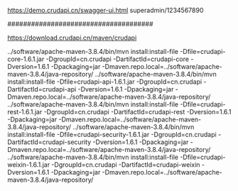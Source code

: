 
https://demo.crudapi.cn/swagger-ui.html
superadmin/1234567890

#####################################

https://download.crudapi.cn/maven/crudapi

../software/apache-maven-3.8.4/bin/mvn install:install-file -Dfile=crudapi-core-1.6.1.jar -DgroupId=cn.crudapi -DartifactId=crudapi-core -Dversion=1.6.1 -Dpackaging=jar -Dmaven.repo.local=../software/apache-maven-3.8.4/java-repository/
../software/apache-maven-3.8.4/bin/mvn install:install-file -Dfile=crudapi-api-1.6.1.jar -DgroupId=cn.crudapi -DartifactId=crudapi-api -Dversion=1.6.1 -Dpackaging=jar -Dmaven.repo.local=../software/apache-maven-3.8.4/java-repository/
../software/apache-maven-3.8.4/bin/mvn install:install-file -Dfile=crudapi-rest-1.6.1.jar -DgroupId=cn.crudapi -DartifactId=crudapi-rest -Dversion=1.6.1 -Dpackaging=jar -Dmaven.repo.local=../software/apache-maven-3.8.4/java-repository/
../software/apache-maven-3.8.4/bin/mvn install:install-file -Dfile=crudapi-security-1.6.1.jar -DgroupId=cn.crudapi -DartifactId=crudapi-security -Dversion=1.6.1 -Dpackaging=jar -Dmaven.repo.local=../software/apache-maven-3.8.4/java-repository/
../software/apache-maven-3.8.4/bin/mvn install:install-file -Dfile=crudapi-weixin-1.6.1.jar -DgroupId=cn.crudapi -DartifactId=crudapi-weixin -Dversion=1.6.1 -Dpackaging=jar -Dmaven.repo.local=../software/apache-maven-3.8.4/java-repository/
